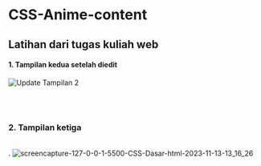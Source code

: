 # CSS-Anime-content

Latihan dari tugas kuliah web
--

#### 1. Tampilan kedua setelah diedit

![Update Tampilan 2](https://github.com/AsrulHidayat/CSS-Anime-content/assets/136725199/d657c5df-6d65-47bd-97cd-e843d85bc616)

<br><br>

### 2. Tampilan ketiga
<br>.
![screencapture-127-0-0-1-5500-CSS-Dasar-html-2023-11-13-13_16_26](https://github.com/AsrulHidayat/CSS-Anime-content/assets/136725199/9512c7f1-fa89-4cc8-932d-6f198a770f92)
